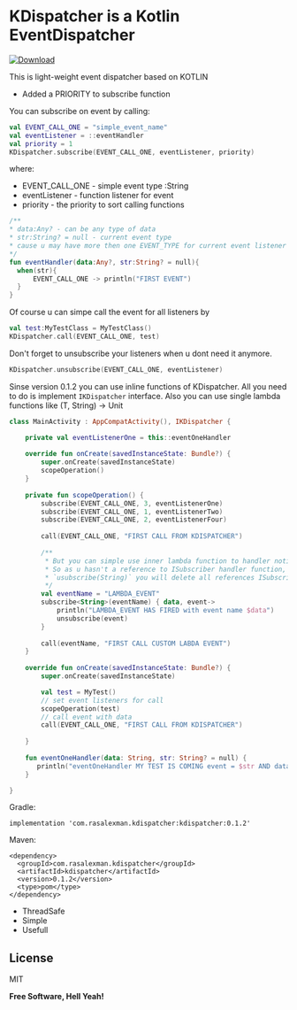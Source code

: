 # KDispatcher is a Kotlin EventDispatcher
[ ![Download](https://api.bintray.com/packages/sphc/KDispatcher/kdispatcher/images/download.svg) ](https://bintray.com/sphc/KDispatcher/kdispatcher/_latestVersion)

This is light-weight event dispatcher based on KOTLIN
+ Added a PRIORITY to subscribe function

You can subscribe on event by calling:
```kotlin
val EVENT_CALL_ONE = "simple_event_name"
val eventListener = ::eventHandler
val priority = 1
KDispatcher.subscribe(EVENT_CALL_ONE, eventListener, priority)
```
where:
- EVENT_CALL_ONE - simple event type :String
- eventListener - function listener for event
- priority - the priority to sort calling functions


```kotlin
/**
* data:Any? - can be any type of data
* str:String? = null - current event type
* cause u may have more then one EVENT_TYPE for current event listener
*/
fun eventHandler(data:Any?, str:String? = null){
  when(str){
      EVENT_CALL_ONE -> println("FIRST EVENT")
  }
}
```
Of course u can simpe call the event for all listeners by
```kotlin
val test:MyTestClass = MyTestClass()
KDispatcher.call(EVENT_CALL_ONE, test)
```

Don't forget to unsubscribe your listeners when u dont need it anymore.
```kotlin
KDispatcher.unsubscribe(EVENT_CALL_ONE, eventListener)
```

Sinse version 0.1.2 you can use inline functions of KDispatcher. All you need to do is implement `IKDispatcher` interface. Also you can use single lambda functions like (T, String) -> Unit
```kotlin
class MainActivity : AppCompatActivity(), IKDispatcher {

    private val eventListenerOne = this::eventOneHandler
    
    override fun onCreate(savedInstanceState: Bundle?) {
        super.onCreate(savedInstanceState)
        scopeOperation()
    }
    
    private fun scopeOperation() {
        subscribe(EVENT_CALL_ONE, 3, eventListenerOne)
        subscribe(EVENT_CALL_ONE, 1, eventListenerTwo)
        subscribe(EVENT_CALL_ONE, 2, eventListenerFour)
        
        call(EVENT_CALL_ONE, "FIRST CALL FROM KDISPATCHER")
        
        /**
         * But you can simple use inner lambda function to handler notification.
         * So as u hasn't a reference to ISubscriber handler function, when you call
         * `usubscribe(String)` you will delete all references ISubscriber-listener
         */
        val eventName = "LAMBDA_EVENT"
        subscribe<String>(eventName) { data, event->
            println("LAMBDA_EVENT HAS FIRED with event name $data")
            unsubscribe(event)
        }
        
        call(eventName, "FIRST CALL CUSTOM LABDA EVENT")
    }
    
    override fun onCreate(savedInstanceState: Bundle?) {
        super.onCreate(savedInstanceState)

        val test = MyTest()
        // set event listeners for call
        scopeOperation(test)
        // call event with data
        call(EVENT_CALL_ONE, "FIRST CALL FROM KDISPATCHER")
        
    }
    
    fun eventOneHandler(data: String, str: String? = null) {
       println("eventOneHandler MY TEST IS COMING event = $str AND data = $data")
    }

}
```

Gradle: 
```
implementation 'com.rasalexman.kdispatcher:kdispatcher:0.1.2'
```

Maven:
```
<dependency>
  <groupId>com.rasalexman.kdispatcher</groupId>
  <artifactId>kdispatcher</artifactId>
  <version>0.1.2</version>
  <type>pom</type>
</dependency>
```

- ThreadSafe
- Simple
- Usefull

License
----

MIT


**Free Software, Hell Yeah!**
